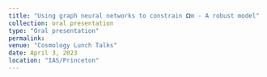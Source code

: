 ```yaml
---
title: "Using graph neural networks to constrain 𝛀m - A robust model"
collection: oral presentation
type: "Oral presentation"
permalink:
venue: "Cosmology Lunch Talks"
date: April 3, 2023
location: "IAS/Princeton"
---
```

